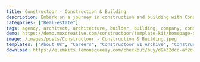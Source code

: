 ```yaml
---
title: Constructoor - Construction & Building
description: Embark on a journey in construction and building with Constructoor - your ultimate guide to success. This Elementor Template Kit is thoughtfully crafted to display your services with precision. Elevate your online presence effortlessly, captivating clients with an engaging site design. Lay a strong foundation for your online identity with Constructoor, where innovation meets construction excellence.
categories: ["Real-estate"]
tags: agency, architect, architecture, builder, building, company, construction, consultation, contractor, home, house, interior, real estate, renovation, service
demo: https://demo.moxcreative.com/constructoor/template-kit/homepage-default/
image: /images/posts/Constructoor - Construction & Building.jpeg
templates: ["About Us", "Careers", "Constructoor V1 Archive", "Constructoor V1 Error 404", "Constructoor V1 Footer", "Constructoor V1 Header", "Constructoor V1 Menu Slide", "Constructoor V1 Single Post", "Contact Us", "Faq", "Global", "Homepage Alternative", "Homepage Default", "Project", "Service", "Team"]
download: https://elemkits.lemonsqueezy.com/checkout/buy/d9432dcc-af2d-4acc-9805-0e319a84d861
---
```

